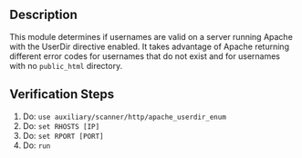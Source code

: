 ## Description

This module determines if usernames are valid on a server running Apache with the UserDir directive enabled. 
It takes advantage of Apache returning different error codes for usernames that do not exist and for usernames with no `public_html` directory.

## Verification Steps

1. Do: ```use auxiliary/scanner/http/apache_userdir_enum```
2. Do: ```set RHOSTS [IP]```
3. Do: ```set RPORT [PORT]```
4. Do: ```run```
